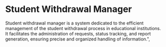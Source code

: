 # Student Withdrawal Manager

Student withdrawal manager is a system dedicated to the efficient management of the student withdrawal process in educational institutions. It facilitates the administration of requests, status tracking, and report generation, ensuring precise and organized handling of information.",